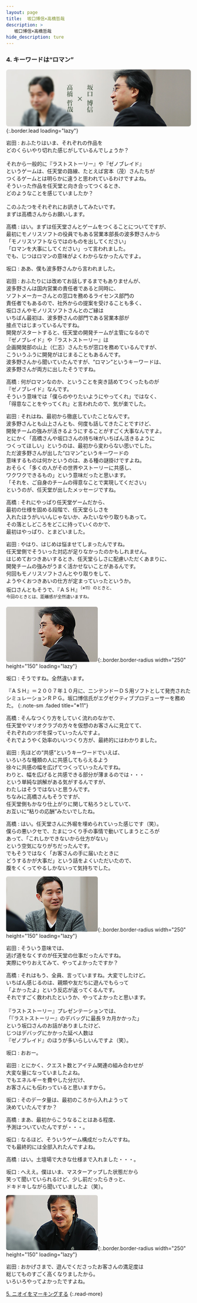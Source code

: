 ```yaml
---
layout: page
title:  坂口博信×高橋哲哉
description: >
   坂口博信×高橋哲哉
hide_description: ture
---
```


### 4. キーワードは“ロマン”

![](/interviews/jp/wii/slsjsx4j/vol1/img/mainvisual4.jpg){:.border.lead loading="lazy"}

岩田
: おふたりはいま、それぞれの作品を<br>どのくらいやり切れた感じがしているんでしょうか？<br>&nbsp;<br>それから一般的に『ラストストーリー』や『ゼノブレイド』<br>というゲームは、任天堂の路線、たとえば宮本（茂）さんたちが<br>つくるゲームとは明らかに違うと思われているわけですよね。<br>そういった作品を任天堂と向き合ってつくるとき、<br>どのようなことを感じていましたか？<br>&nbsp;<br>このふたつをそれぞれにお訊きしてみたいです。<br>まずは高橋さんからお願いします。

高橋
: はい。まずは任天堂さんとゲームをつくることについてですが、<br>最初にモノリスソフトの役員でもある営業本部長の波多野さんから<br>「モノリスソフトならではのものを出してください」<br>「ロマンを大事にしてください」って言われました。<br>でも、じつはロマンの意味がよくわからなかったんですよ。

坂口
: ああ、僕も波多野さんから言われました。<br>

岩田
: おふたりには改めてお話しするまでもありませんが、<br>波多野さんは国内営業の責任者であると同時に、<br>ソフトメーカーさんとの窓口を務めるライセンス部門の<br>責任者でもあるので、社外からの提案を受けることも多く、<br>坂口さんやモノリスソフトさんとのご縁は<br>いちばん最初は、波多野さんの部門である営業本部が<br>接点ではじまっているんですね。<br>開発がスタートすると、任天堂の開発チームが主管になるので<br>『ゼノブレイド』や『ラストストーリー』は<br>企画開発部の山上（仁志）さんたちが窓口を務めているんですが、<br>こういうふうに開発がはじまることもあるんです。<br>波多野さんから聞いていたんですが、“ロマン”というキーワードは、<br>波多野さんが両方に出したそうですね。

高橋
: 何がロマンなのか、ということを突き詰めてつくったものが<br>『ゼノブレイド』なんです。<br>そういう意味では「僕らのやりたいようにやってくれ」ではなく、<br>「得意なことをやってくれ」と言われたので、気が楽でした。

岩田
: それはね、最初から徹底していたことなんです。<br>波多野さんとも山上さんとも、何度も話してきたことですけど、<br>開発チームの強みが活きるようにすることがすごく大事なんですよ。<br>とにかく「高橋さんや坂口さんの持ち味がいちばん活きるように<br>つくってほしい」というのは、最初から変わらない思いでした。<br>ただ波多野さんが出した“ロマン”というキーワードの<br>意味するものは何かというのは、ある種の謎掛けですよね。<br>おそらく「多くの人がその世界やストーリーに共感し、<br>ワクワクできるもの」という意味だったと思います。<br>「それを、ご自身のチームの得意なことで実現してください」<br>というのが、任天堂が出したメッセージですね。

高橋
: それにやっぱり任天堂ゲームだから、<br>最初の仕様を固める段階で、任天堂らしさを<br>入れたほうがいいんじゃないか、みたいなやり取りもあって。<br>その落としどころをどこに持っていくのかで、<br>最初はやっぱり、とまどいました。

岩田
: やはり、はじめは悩ませてしまったんですね。<br>任天堂側でそういった対応が足りなかったのかもしれません。<br>はじめておつきあいするとき、任天堂らしさに配慮いただくあまりに、<br>開発チームの強みがうまく活かせないことがあるんです。<br>何回もモノリスソフトさんとやり取りをして、<br>ようやくおつきあいの仕方が定まっていったというか。<br>坂口さんともそうで、『ＡＳＨ』<SUP>（※11）のときと、<br>今回のときとは、距離感が全然違いますね。

![](/interviews/jp/wii/slsjsx4j/vol1/img/photo10.jpg){:.border.border-radius width="250" height="150" loading="lazy"}

坂口
: そうですね。全然違います。

『ＡＳＨ』＝２００７年１０月に、ニンテンドーＤＳ用ソフトとして発売されたシミュレーションＲＰＧ。坂口博信氏がエグゼクティブプロデューサーを務めた。
{:.note-sm .faded title="※11"}

高橋
: そんなつくり方をしていく流れのなかで、<br>任天堂やマリオクラブの方々を仮想のお客さんに見立てて、<br>それぞれのツボを探っていったんですよ。<br>それでようやく効率のいいつくり方が、最終的にはわかりました。

岩田
: 先ほどの“共感”というキーワードでいえば、<br>いろいろな種類の人に共感してもらえるよう<br>徐々に共感の幅を広げてつくっていったんですね。<br>わりと、幅を広げると共感できる部分が薄まるのでは・・・<br>という単純な誤解がある気がするんですが、<br>わたしはそうではないと思うんです。<br>ちなみに高橋さんもそうですが、<br>任天堂側もかなり仕上がりに関して粘ろうとしていて、<br>お互いに“粘りの応酬”みたいでしたね。

高橋
: はい。任天堂さんに外堀を埋められていった感じです（笑）。<br>僕らの悪いクセで、たまにつくり手の事情で動いてしまうところが<br>あって、「これしかできないから仕方がない」<br>という空気になりがちだったんです。<br>でもそうではなく「お客さんの手に届いたときに<br>どうするかが大事だ」という話をよくいただいたので、<br>腹をくくってやるしかないって気持ちでした。<br>

![](/interviews/jp/wii/slsjsx4j/vol1/img/photo11.jpg){:.border.border-radius width="250" height="150" loading="lazy"}

岩田
: そういう意味では、<br>逃げ道をなくすのが任天堂の仕事だったんですね。<br>実際にやりおえてみて、やってよかったですか？

高橋
: それはもう、全員、言っていますね。大変でしたけど。<br>いちばん感じるのは、親類や友だちに遊んでもらって<br>「よかったよ」という反応が返ってくるんです。<br>それですごく救われたというか、やってよかったと思います。<br>&nbsp;<br>『ラストストーリー』プレゼンテーションでは、<br>「『ラストストーリー』のデバッグに最長９カ月かかった」<br>という坂口さんのお話がありましたけど、<br>じつはデバッグにかかった延べ人数は<br>『ゼノブレイド』のほうが多いらしいんですよ（笑）。

坂口
: おおー。

岩田
: とにかく、クエスト数とアイテム関連の組み合わせが<br>大変な量になっていましたよね。<br>でもエネルギーを費やした分だけ、<br>お客さんにも伝わっていると思いますから。

坂口
: そのデータ量は、最初のころから入れようって<br>決めていたんですか？

高橋
: まあ、最初からこうなることはある程度、<br>予測はついていたんですが・・・。

坂口
: なるほど、そういうゲーム構成だったんですね。<br>でも最終的には全部入れたんですよね。

高橋
: はい。土壇場で大きな仕様まで入れました・・・。

坂口
: へええ。僕はいま、マスターアップした状態だから<br>笑って聞いていられるけど、少し前だったらきっと、<br>ドキドキしながら聞いていましたよ（笑）。<br>

![](/interviews/jp/wii/slsjsx4j/vol1/img/photo12.jpg){:.border.border-radius width="250" height="150" loading="lazy"}

岩田
: おかげさまで、遊んでくださったお客さんの満足度は<br>総じてものすごく高くなりましたから。<br>いろいろやってよかったですよね。

[5. ニオイをマーキングする](5.md)
{:.read-more}

